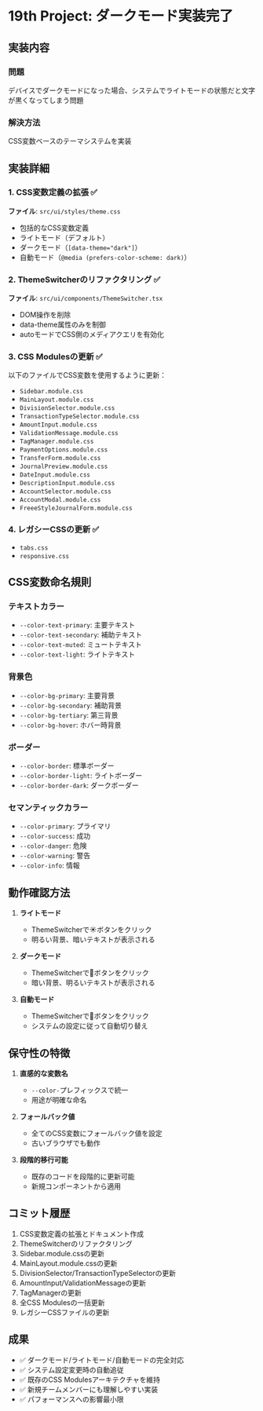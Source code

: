 # 19th Project: ダークモード実装完了

## 実装内容

### 問題
デバイスでダークモードになった場合、システムでライトモードの状態だと文字が黒くなってしまう問題

### 解決方法
CSS変数ベースのテーマシステムを実装

## 実装詳細

### 1. CSS変数定義の拡張 ✅
**ファイル**: `src/ui/styles/theme.css`
- 包括的なCSS変数定義
- ライトモード（デフォルト）
- ダークモード（`[data-theme="dark"]`）
- 自動モード（`@media (prefers-color-scheme: dark)`）

### 2. ThemeSwitcherのリファクタリング ✅
**ファイル**: `src/ui/components/ThemeSwitcher.tsx`
- DOM操作を削除
- data-theme属性のみを制御
- autoモードでCSS側のメディアクエリを有効化

### 3. CSS Modulesの更新 ✅
以下のファイルでCSS変数を使用するように更新：
- `Sidebar.module.css`
- `MainLayout.module.css`
- `DivisionSelector.module.css`
- `TransactionTypeSelector.module.css`
- `AmountInput.module.css`
- `ValidationMessage.module.css`
- `TagManager.module.css`
- `PaymentOptions.module.css`
- `TransferForm.module.css`
- `JournalPreview.module.css`
- `DateInput.module.css`
- `DescriptionInput.module.css`
- `AccountSelector.module.css`
- `AccountModal.module.css`
- `FreeeStyleJournalForm.module.css`

### 4. レガシーCSSの更新 ✅
- `tabs.css`
- `responsive.css`

## CSS変数命名規則

### テキストカラー
- `--color-text-primary`: 主要テキスト
- `--color-text-secondary`: 補助テキスト
- `--color-text-muted`: ミュートテキスト
- `--color-text-light`: ライトテキスト

### 背景色
- `--color-bg-primary`: 主要背景
- `--color-bg-secondary`: 補助背景
- `--color-bg-tertiary`: 第三背景
- `--color-bg-hover`: ホバー時背景

### ボーダー
- `--color-border`: 標準ボーダー
- `--color-border-light`: ライトボーダー
- `--color-border-dark`: ダークボーダー

### セマンティックカラー
- `--color-primary`: プライマリ
- `--color-success`: 成功
- `--color-danger`: 危険
- `--color-warning`: 警告
- `--color-info`: 情報

## 動作確認方法

1. **ライトモード**
   - ThemeSwitcherで☀️ボタンをクリック
   - 明るい背景、暗いテキストが表示される

2. **ダークモード**
   - ThemeSwitcherで🌙ボタンをクリック
   - 暗い背景、明るいテキストが表示される

3. **自動モード**
   - ThemeSwitcherで🔄ボタンをクリック
   - システムの設定に従って自動切り替え

## 保守性の特徴

1. **直感的な変数名**
   - `--color-`プレフィックスで統一
   - 用途が明確な命名

2. **フォールバック値**
   - 全てのCSS変数にフォールバック値を設定
   - 古いブラウザでも動作

3. **段階的移行可能**
   - 既存のコードを段階的に更新可能
   - 新規コンポーネントから適用

## コミット履歴

1. CSS変数定義の拡張とドキュメント作成
2. ThemeSwitcherのリファクタリング
3. Sidebar.module.cssの更新
4. MainLayout.module.cssの更新
5. DivisionSelector/TransactionTypeSelectorの更新
6. AmountInput/ValidationMessageの更新
7. TagManagerの更新
8. 全CSS Modulesの一括更新
9. レガシーCSSファイルの更新

## 成果

- ✅ ダークモード/ライトモード/自動モードの完全対応
- ✅ システム設定変更時の自動追従
- ✅ 既存のCSS Modulesアーキテクチャを維持
- ✅ 新規チームメンバーにも理解しやすい実装
- ✅ パフォーマンスへの影響最小限